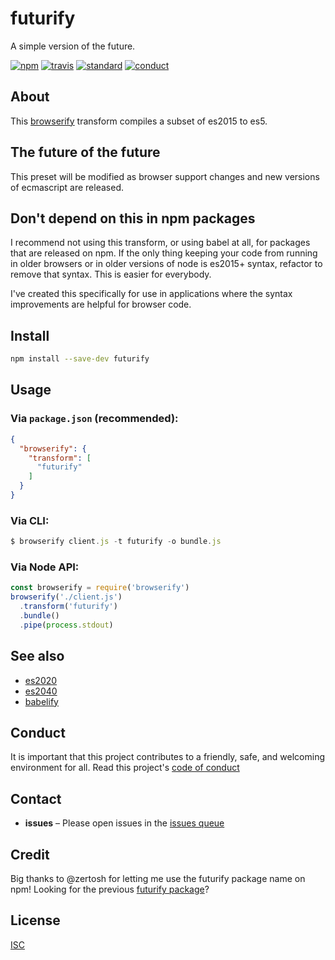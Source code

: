 # futurify

A simple version of the future.

[![npm][npm-image]][npm-url]
[![travis][travis-image]][travis-url]
[![standard][standard-image]][standard-url]
[![conduct][conduct]][conduct-url]

[npm-image]: https://img.shields.io/npm/v/futurify.svg?style=flat-square
[npm-url]: https://www.npmjs.com/package/futurify
[travis-image]: https://img.shields.io/travis/sethvincent/futurify.svg?style=flat-square
[travis-url]: https://travis-ci.org/sethvincent/futurify
[standard-image]: https://img.shields.io/badge/code%20style-standard-brightgreen.svg?style=flat-square
[standard-url]: http://npm.im/standard
[conduct]: https://img.shields.io/badge/code%20of%20conduct-contributor%20covenant-green.svg?style=flat-square
[conduct-url]: CONDUCT.md

## About

This [browserify](https://npmjs.com/browserify) transform compiles a subset of es2015 to es5.

## The future of the future

This preset will be modified as browser support changes and new versions of ecmascript are released.

## Don't depend on this in npm packages

I recommend not using this transform, or using babel at all, for packages that are released on npm. If the only thing keeping your code from running in older browsers or in older versions of node is es2015+ syntax, refactor to remove that syntax. This is easier for everybody.

I've created this specifically for use in applications where the syntax improvements are helpful for browser code.


## Install

```sh
npm install --save-dev futurify
```

## Usage

### Via `package.json` (recommended):

```json
{
  "browserify": {
    "transform": [
      "futurify"
    ]
  }
}
```

### Via CLI:

```js
$ browserify client.js -t futurify -o bundle.js
```

### Via Node API:

```js
const browserify = require('browserify')
browserify('./client.js')
  .transform('futurify')
  .bundle()
  .pipe(process.stdout)
```

## See also

- [es2020](https://npmjs.com/es2020)
- [es2040](https://npmjs.com/es2040)
- [babelify](https://npmjs.com/babelify)

## Conduct

It is important that this project contributes to a friendly, safe, and welcoming environment for all. Read this project's [code of conduct](CONDUCT.md)

## Contact

- **issues** – Please open issues in the [issues queue](https://github.com/sethvincent/futurify/issues)

## Credit

Big thanks to @zertosh for letting me use the futurify package name on npm! Looking for the previous [futurify package](https://github.com/zertosh/futurify)? 

## License

[ISC](LICENSE.md)
